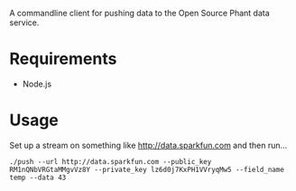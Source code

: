 
A commandline client for pushing data to the Open Source Phant data service. 

# Requirements
- Node.js

# Usage

Set up a stream on something like http://data.sparkfun.com and then run...
```
./push --url http://data.sparkfun.com --public_key RM1nQNbVRGtaMMgvVz8Y --private_key lz6d0j7KxPH1VVryqMw5 --field_name temp --data 43
```


